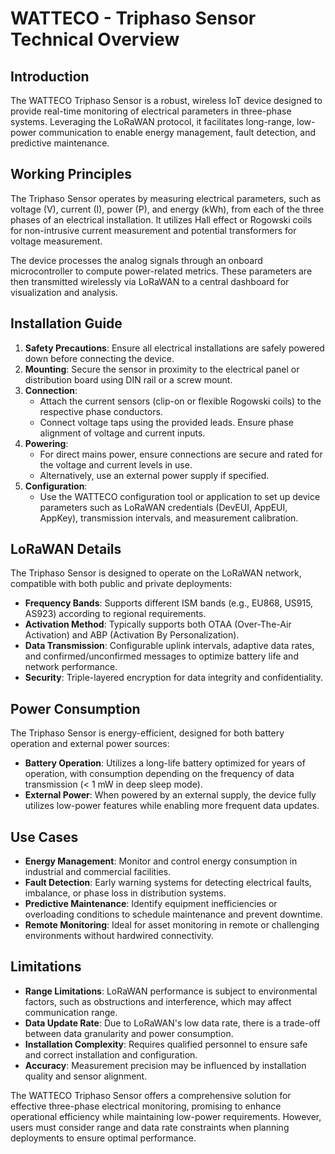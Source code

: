 # WATTECO - Triphaso Sensor Technical Overview

## Introduction
The WATTECO Triphaso Sensor is a robust, wireless IoT device designed to provide real-time monitoring of electrical parameters in three-phase systems. Leveraging the LoRaWAN protocol, it facilitates long-range, low-power communication to enable energy management, fault detection, and predictive maintenance.

## Working Principles
The Triphaso Sensor operates by measuring electrical parameters, such as voltage (V), current (I), power (P), and energy (kWh), from each of the three phases of an electrical installation. It utilizes Hall effect or Rogowski coils for non-intrusive current measurement and potential transformers for voltage measurement.

The device processes the analog signals through an onboard microcontroller to compute power-related metrics. These parameters are then transmitted wirelessly via LoRaWAN to a central dashboard for visualization and analysis.

## Installation Guide
1. **Safety Precautions**: Ensure all electrical installations are safely powered down before connecting the device.
2. **Mounting**: Secure the sensor in proximity to the electrical panel or distribution board using DIN rail or a screw mount.
3. **Connection**:
   - Attach the current sensors (clip-on or flexible Rogowski coils) to the respective phase conductors.
   - Connect voltage taps using the provided leads. Ensure phase alignment of voltage and current inputs.
4. **Powering**:
   - For direct mains power, ensure connections are secure and rated for the voltage and current levels in use.
   - Alternatively, use an external power supply if specified.
5. **Configuration**:
   - Use the WATTECO configuration tool or application to set up device parameters such as LoRaWAN credentials (DevEUI, AppEUI, AppKey), transmission intervals, and measurement calibration.

## LoRaWAN Details
The Triphaso Sensor is designed to operate on the LoRaWAN network, compatible with both public and private deployments:
- **Frequency Bands**: Supports different ISM bands (e.g., EU868, US915, AS923) according to regional requirements.
- **Activation Method**: Typically supports both OTAA (Over-The-Air Activation) and ABP (Activation By Personalization).
- **Data Transmission**: Configurable uplink intervals, adaptive data rates, and confirmed/unconfirmed messages to optimize battery life and network performance.
- **Security**: Triple-layered encryption for data integrity and confidentiality.

## Power Consumption
The Triphaso Sensor is energy-efficient, designed for both battery operation and external power sources:
- **Battery Operation**: Utilizes a long-life battery optimized for years of operation, with consumption depending on the frequency of data transmission (< 1 mW in deep sleep mode).
- **External Power**: When powered by an external supply, the device fully utilizes low-power features while enabling more frequent data updates.

## Use Cases
- **Energy Management**: Monitor and control energy consumption in industrial and commercial facilities.
- **Fault Detection**: Early warning systems for detecting electrical faults, imbalance, or phase loss in distribution systems.
- **Predictive Maintenance**: Identify equipment inefficiencies or overloading conditions to schedule maintenance and prevent downtime.
- **Remote Monitoring**: Ideal for asset monitoring in remote or challenging environments without hardwired connectivity.

## Limitations
- **Range Limitations**: LoRaWAN performance is subject to environmental factors, such as obstructions and interference, which may affect communication range.
- **Data Update Rate**: Due to LoRaWAN's low data rate, there is a trade-off between data granularity and power consumption.
- **Installation Complexity**: Requires qualified personnel to ensure safe and correct installation and configuration.
- **Accuracy**: Measurement precision may be influenced by installation quality and sensor alignment.

The WATTECO Triphaso Sensor offers a comprehensive solution for effective three-phase electrical monitoring, promising to enhance operational efficiency while maintaining low-power requirements. However, users must consider range and data rate constraints when planning deployments to ensure optimal performance.